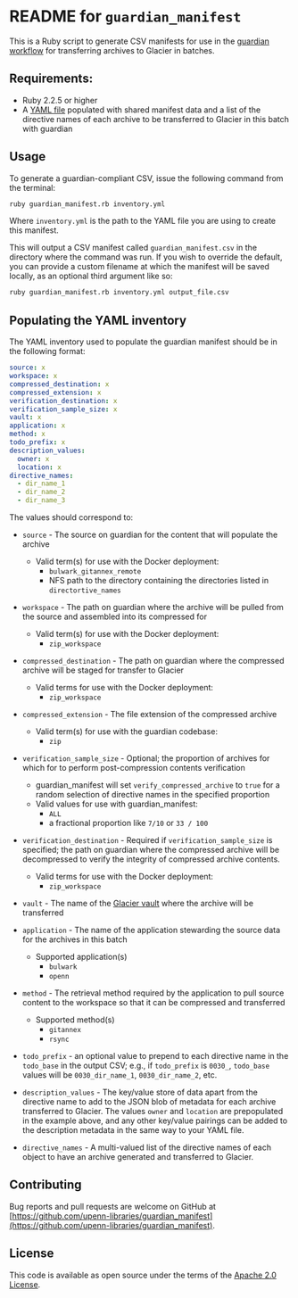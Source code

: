 # README for `guardian_manifest`

This is a Ruby script to generate CSV manifests for use in the [guardian workflow](https://github.com/upenn-libraries/guardian/) for transferring archives to Glacier in batches.

## Requirements:

* Ruby 2.2.5 or higher
* A [YAML file](inventory.yml.example) populated with shared manifest data and a list of the directive names of each archive to be transferred to Glacier in this batch with guardian

## Usage

To generate a guardian-compliant CSV, issue the following command from the terminal:

```bash
ruby guardian_manifest.rb inventory.yml
```

Where `inventory.yml` is the path to the YAML file you are using to create this manifest.

This will output a CSV manifest called `guardian_manifest.csv` in the directory where the command was run.  If you wish to override the default, you can provide a custom filename at which the manifest will be saved locally, as an optional third argument like so:

```bash
ruby guardian_manifest.rb inventory.yml output_file.csv
```

## Populating the YAML inventory

The YAML inventory used to populate the guardian manifest should be in the following format:

```YAML
source: x
workspace: x
compressed_destination: x
compressed_extension: x
verification_destination: x
verification_sample_size: x
vault: x
application: x
method: x
todo_prefix: x
description_values:
  owner: x
  location: x
directive_names:
  - dir_name_1
  - dir_name_2
  - dir_name_3
```

The values should correspond to:

* `source` - The source on guardian for the content that will populate the archive
  * Valid term(s) for use with the Docker deployment:
    * `bulwark_gitannex_remote`
    * NFS path to the directory containing the directories listed in `directortive_names`

* `workspace` - The path on guardian where the archive will be pulled from the source and assembled into its compressed for
  * Valid term(s) for use with the Docker deployment:
    * `zip_workspace`

* `compressed_destination` - The path on guardian where the compressed archive will be staged for transfer to Glacier
  * Valid terms for use with the Docker deployment:
    * `zip_workspace`

* `compressed_extension` - The file extension of the compressed archive
  * Valid term(s) for use with the guardian codebase:
    * `zip`

* `verification_sample_size` - Optional; the proportion of archives for which for to perform post-compression contents verification
  * guardian_manifest will set `verify_compressed_archive` to `true` for a random selection of directive names in the specified proportion
  * Valid values for use with guardian_manifest:
    * `ALL`
    * a fractional proportion like `7/10` or `33 / 100`

* `verification_destination` - Required if `verification_sample_size` is specified; the path on guardian where the compressed archive will be decompressed to verify the integrity of compressed archive contents.
  * Valid terms for use with the Docker deployment:
    * `zip_workspace`

* `vault` - The name of the [Glacier vault](https://docs.aws.amazon.com/amazonglacier/latest/dev/working-with-vaults.html) where the archive will be transferred

* `application` - The name of the application stewarding the source data for the archives in this batch

  * Supported application(s)
    * `bulwark`
    * `openn`

* `method` - The retrieval method required by the application to pull source content to the workspace so that it can be compressed and transferred

  * Supported method(s)
    * `gitannex`
    * `rsync`

* `todo_prefix` - an optional value to prepend to each directive name in the `todo_base` in the output CSV; e.g., if `todo_prefix` is `0030_`, `todo_base` values will be `0030_dir_name_1`, `0030_dir_name_2`, etc.

* `description_values` - The key/value store of data apart from the directive name to add to the JSON blob of metadata for each archive transferred to Glacier.  The values `owner` and `location` are prepopulated in the example above, and any other key/value pairings can be added to the description metadata in the same way to your YAML file.

* `directive_names` - A multi-valued list of the directive names of each object to have an archive generated and transferred to Glacier.

## Contributing

Bug reports and pull requests are welcome on GitHub at [https://github.com/upenn-libraries/guardian_manifest](https://github.com/upenn-libraries/guardian_manifest).

## License

This code is available as open source under the terms of the [Apache 2.0 License](https://opensource.org/licenses/Apache-2.0).
